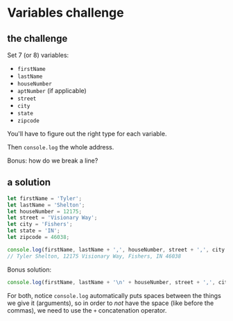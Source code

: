 # Variables challenge

## the challenge

Set 7 (or 8) variables:
- `firstName`
- `lastName`
- `houseNumber`
- `aptNumber` (if applicable)
- `street`
- `city`
- `state`
- `zipcode`

You'll have to figure out the right type for each variable.

Then `console.log` the whole address.

Bonus: how do we break a line?

## a solution

```js
let firstName = 'Tyler';
let lastName = 'Shelton';
let houseNumber = 12175;
let street = 'Visionary Way';
let city = 'Fishers';
let state = 'IN';
let zipcode = 46038;

console.log(firstName, lastName + ',', houseNumber, street + ',', city + ',', state, zipcode);
// Tyler Shelton, 12175 Visionary Way, Fishers, IN 46038
```

Bonus solution:

```js
console.log(firstName, lastName + '\n' + houseNumber, street + ',', city + '\n' + state, zipcode);
```

For both, notice `console.log` automatically puts spaces between the things we give it (arguments), so in order to *not* have the space (like before the commas), we need to use the `+` concatenation operator.